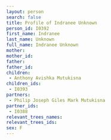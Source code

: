 ```yaml
---
layout: person
search: false
title: Profile of Indranee Unknown
person_id: I0392
first_name: Indranee
last_name: Unknown
full_name: Indranee Unknown
mother: 
mother_id: 
father: 
father_id: 
children:
 - Anthony Avishka Mutukisna
children_ids:
 - I0393
partners:
 - Philip Joseph Giles Mark Mutukisna
partner_ids:
 - I0388
relevant_trees_names:
relevant_trees_ids:
sex: F
---
```



